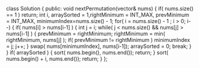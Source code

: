 class Solution {
public:
void nextPermutation(vector<int>& nums) {
if( nums.size() == 1 ) return;
int i, arraySorted = 1,rightMinimum = INT_MAX, prevMinimum = INT_MAX, minimumIndex=nums.size() - 1;
for( i = nums.size() - 1 ; i > 0; i--)
{
if( nums[i] > nums[i-1] )
{
int j = i;
while( j < nums.size() && nums[j] > nums[i-1] )
{
prevMinimum = rightMinimum;
rightMinimum = min( rightMinimum, nums[j] );
if( prevMinimum != rightMinimum ) minimumIndex = j;
j++;
}
swap( nums[minimumIndex], nums[i-1]);
arraySorted = 0;
break;
}
}
if( arraySorted )
{
sort( nums.begin(), nums.end());
return;
}
sort( nums.begin() + i, nums.end());
return;
}
};
